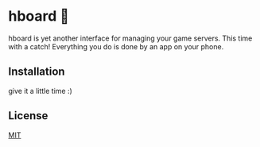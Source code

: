 # hboard 🎲

hboard is yet another interface for managing your game servers. This time with a catch! Everything you do is done by an app on your phone.

## Installation

give it a little time :)

## License
[MIT](https://choosealicense.com/licenses/mit/)